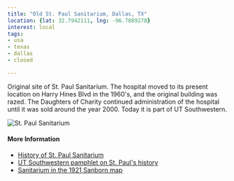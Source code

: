 ```yaml
---
title: "Old St. Paul Sanitarium, Dallas, TX"
location: {lat: 32.7942111, lng: -96.7889278}
interest: local
tags:
- usa
- texas
- dallas
- closed

---
```



Original site of St. Paul Sanitarium.  The hospital moved to its present location on Harry Hines Blvd in the 1960's, and the original building was razed.  The Daughters of Charity continued administration of the hospital until it was sold around the year 2000.  Today it is part of UT Southwestern.

![St. Paul Sanitarium](https://cityofdallaspreservation.files.wordpress.com/2020/04/st.-pauls-aerial.jpg)

#### More Information

* [History of St. Paul Sanitarium](https://cityofdallaspreservation.wordpress.com/2020/04/01/st-pauls-sanitarium-in-dallas-tx/)
* [UT Southwestern pamphlet on St. Paul's history](https://www.utsouthwestern.edu/edumedia/edufiles/about_us/Giving/st-paul-mag-2015.pdf)
* [Sanitarium in the 1921 Sanborn map](https://maps.lib.utexas.edu/maps/sanborn/d-f/txu-sanborn-dallas-1921-38.jpg)





